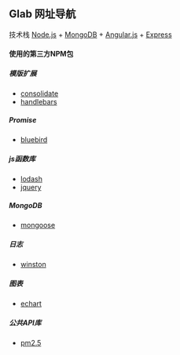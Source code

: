 ## Glab 网址导航
技术栈
[Node.js](https://nodejs.org) + [MongoDB](http://www.mongodb.org) + [Angular.js](https://angularjs.org) + [Express](http://expressjs.com)

#### 使用的第三方NPM包
##### 模版扩展
- [consolidate](https://github.com/visionmedia/consolidate.js)
- [handlebars](http://handlebarsjs.com)

##### Promise
- [bluebird](http://bluebirdjs.com)

##### js函数库
- [lodash](https://lodash.com)
- [jquery](http://jquery.com)

##### MongoDB
- [mongoose](http://mongoosejs.com)

##### 日志
- [winston](https://github.com/winstonjs/winston)

##### 图表
- [echart](http://echarts.baidu.com)

##### 公共API库
- [pm2.5](http://www.pm25.in)